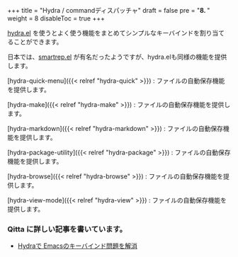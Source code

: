 +++
title = "Hydra / commandディスパッチャ"
draft = false
pre = "<b>8. </b>"
weight = 8
disableToc = true
+++

[hydra.el](https://github.com/abo-abo/hydra) を使うとよく使う機能をまとめてシンプルなキーバインドを割り当てることができます。

日本では、[smartrep.el](http://sheephead.homelinux.org/2011/12/19/6930/) が有名だったようですが、hydra.elも同様の機能を提供します。

[hydra-quick-menu]({{< relref "hydra-quick" >}})
: ファイルの自動保存機能を提供します。

[hydra-make]({{< relref "hydra-make" >}})
: ファイルの自動保存機能を提供します。

[hydra-markdown]({{< relref "hydra-markdown" >}})
: ファイルの自動保存機能を提供します。

[hydra-package-utility]({{< relref "hydra-package" >}})
: ファイルの自動保存機能を提供します。

[hydra-browse]({{< relref "hydra-browse" >}})
: ファイルの自動保存機能を提供します。

[hydra-view-mode]({{< relref "hydra-view" >}})
: ファイルの自動保存機能を提供します。



### Qitta に詳しい記事を書いています。

* [Hydraで Emacsのキーバインド問題を解消](https://qiita.com/minoruGH/items/3776090fba46b1f9c228)
